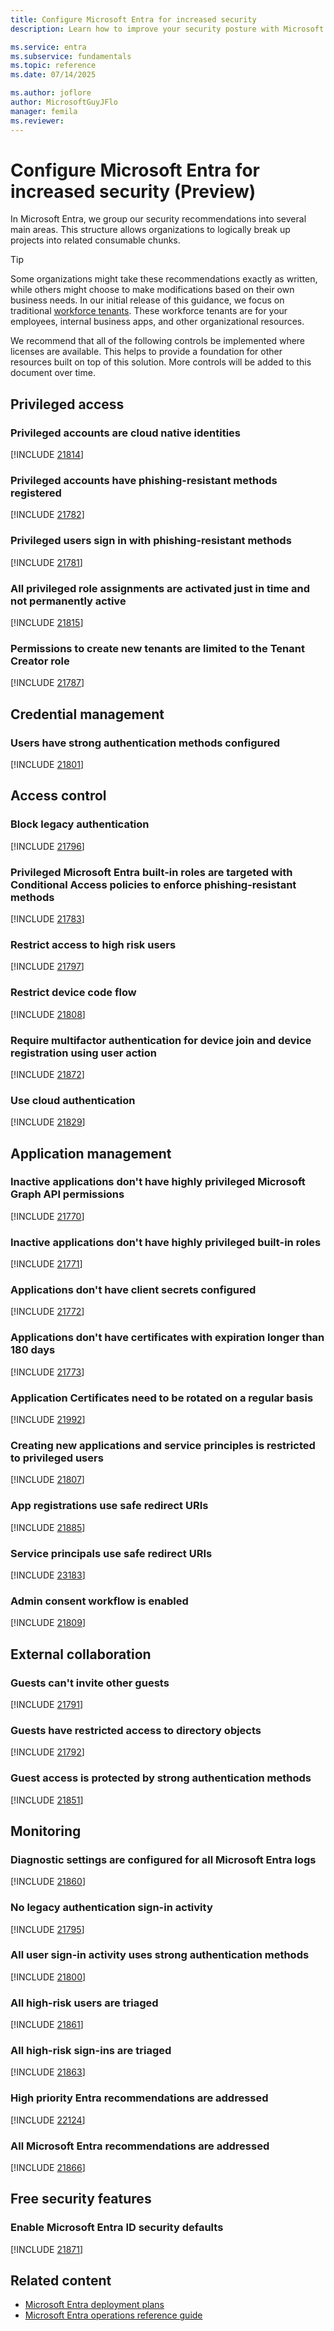 ```yaml
---
title: Configure Microsoft Entra for increased security
description: Learn how to improve your security posture with Microsoft Entra.

ms.service: entra
ms.subservice: fundamentals
ms.topic: reference
ms.date: 07/14/2025

ms.author: joflore
author: MicrosoftGuyJFlo
manager: femila
ms.reviewer: 
---
```

# Configure Microsoft Entra for increased security (Preview)

In Microsoft Entra, we group our security recommendations into several main areas. This structure allows organizations to logically break up projects into related consumable chunks.

> [!TIP]
> Some organizations might take these recommendations exactly as written, while others might choose to make modifications based on their own business needs. In our initial release of this guidance, we focus on traditional [workforce tenants](/entra/external-id/tenant-configurations#workforce-tenants). These workforce tenants are for your employees, internal business apps, and other organizational resources. 

We recommend that all of the following controls be implemented where licenses are available. This helps to provide a foundation for other resources built on top of this solution. More controls will be added to this document over time.

## Privileged access

### Privileged accounts are cloud native identities  

[!INCLUDE [21814](../includes/secure-recommendations/21814.md)]

### Privileged accounts have phishing-resistant methods registered

[!INCLUDE [21782](../includes/secure-recommendations/21782.md)]

### Privileged users sign in with phishing-resistant methods

[!INCLUDE [21781](../includes/secure-recommendations/21781.md)]

### All privileged role assignments are activated just in time and not permanently active

[!INCLUDE [21815](../includes/secure-recommendations/21815.md)]

### Permissions to create new tenants are limited to the Tenant Creator role

[!INCLUDE [21787](../includes/secure-recommendations/21787.md)]

## Credential management

### Users have strong authentication methods configured

[!INCLUDE [21801](../includes/secure-recommendations/21801.md)]

## Access control

### Block legacy authentication

[!INCLUDE [21796](../includes/secure-recommendations/21796.md)]

### Privileged Microsoft Entra built-in roles are targeted with Conditional Access policies to enforce phishing-resistant methods 

[!INCLUDE [21783](../includes/secure-recommendations/21783.md)]

### Restrict access to high risk users

[!INCLUDE [21797](../includes/secure-recommendations/21797.md)]

### Restrict device code flow

[!INCLUDE [21808](../includes/secure-recommendations/21808.md)]

### Require multifactor authentication for device join and device registration using user action

[!INCLUDE [21872](../includes/secure-recommendations/21872.md)]

### Use cloud authentication

[!INCLUDE [21829](../includes/secure-recommendations/21829.md)]

## Application management

### Inactive applications don't have highly privileged Microsoft Graph API permissions 

[!INCLUDE [21770](../includes/secure-recommendations/21770.md)]

### Inactive applications don't have highly privileged built-in roles 

[!INCLUDE [21771](../includes/secure-recommendations/21771.md)]

### Applications don't have client secrets configured 

[!INCLUDE [21772](../includes/secure-recommendations/21772.md)]

### Applications don't have certificates with expiration longer than 180 days 

[!INCLUDE [21773](../includes/secure-recommendations/21773.md)]

### Application Certificates need to be rotated on a regular basis

[!INCLUDE [21992](../includes/secure-recommendations/21992.md)]

### Creating new applications and service principles is restricted to privileged users 

[!INCLUDE [21807](../includes/secure-recommendations/21807.md)]

### App registrations use safe redirect URIs

[!INCLUDE [21885](../includes/secure-recommendations/21885.md)]

### Service principals use safe redirect URIs

[!INCLUDE [23183](../includes/secure-recommendations/23183.md)]

### Admin consent workflow is enabled

[!INCLUDE [21809](../includes/secure-recommendations/21809.md)]

## External collaboration

### Guests can't invite other guests

[!INCLUDE [21791](../includes/secure-recommendations/21791.md)]

### Guests have restricted access to directory objects

[!INCLUDE [21792](../includes/secure-recommendations/21792.md)]

### Guest access is protected by strong authentication methods 

[!INCLUDE [21851](../includes/secure-recommendations/21851.md)]

## Monitoring

### Diagnostic settings are configured for all Microsoft Entra logs 

[!INCLUDE [21860](../includes/secure-recommendations/21860.md)]

### No legacy authentication sign-in activity 

[!INCLUDE [21795](../includes/secure-recommendations/21795.md)]

### All user sign-in activity uses strong authentication methods 

[!INCLUDE [21800](../includes/secure-recommendations/21800.md)]

### All high-risk users are triaged

[!INCLUDE [21861](../includes/secure-recommendations/21861.md)]

### All high-risk sign-ins are triaged

[!INCLUDE [21863](../includes/secure-recommendations/21863.md)]

### High priority Entra recommendations are addressed

[!INCLUDE [22124](../includes/secure-recommendations/22124.md)]

### All Microsoft Entra recommendations are addressed

[!INCLUDE [21866](../includes/secure-recommendations/21866.md)]

## Free security features

### Enable Microsoft Entra ID security defaults

[!INCLUDE [21871](../includes/secure-recommendations/21871.md)]

## Related content

- [Microsoft Entra deployment plans](../architecture/deployment-plans.md)
- [Microsoft Entra operations reference guide](../architecture/ops-guide-intro.md)
